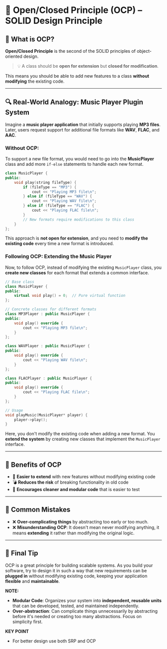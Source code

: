 # 🧱 Open/Closed Principle (OCP) – SOLID Design Principle

## 📘 What is OCP? 
**Open/Closed Principle** is the second of the SOLID principles of object-oriented design.

> 💡 A class should be **open for extension** but **closed for modification**.  

This means you should be able to add new features to a class **without modifying** the existing code.

---

## 🔍 Real-World Analogy: Music Player Plugin System

Imagine a **music player application** that initially supports playing **MP3 files**. Later, users request support for additional file formats like **WAV**, **FLAC**, and **AAC**.

### **Without OCP**:
To support a new file format, you would need to go into the **MusicPlayer** class and add more `if-else` statements to handle each new format.

```cpp
class MusicPlayer {
public:
    void play(string fileType) {
        if (fileType == "MP3") {
            cout << "Playing MP3 file\n";
        } else if (fileType == "WAV") {
            cout << "Playing WAV file\n";
        } else if (fileType == "FLAC") {
            cout << "Playing FLAC file\n";
        }
        // New formats require modifications to this class
    }
};
```

This approach is **not open for extension**, and you need to **modify the existing code** every time a new format is introduced.

### Following OCP: Extending the Music Player

Now, to follow OCP, instead of modifying the existing `MusicPlayer` class, you **create new classes** for each format that extends a common interface.

```cpp
// Base class
class MusicPlayer {
public:
    virtual void play() = 0;  // Pure virtual function
};

// Concrete classes for different formats
class MP3Player : public MusicPlayer {
public:
    void play() override {
        cout << "Playing MP3 file\n";
    }
};

class WAVPlayer : public MusicPlayer {
public:
    void play() override {
        cout << "Playing WAV file\n";
    }
};

class FLACPlayer : public MusicPlayer {
public:
    void play() override {
        cout << "Playing FLAC file\n";
    }
};

// Usage
void playMusic(MusicPlayer* player) {
    player->play();
}
```

Here, you don't modify the existing code when adding a new format. You **extend the system** by creating new classes that implement the `MusicPlayer` interface.

---

## 🧠 Benefits of OCP
* 🔄 **Easier to extend** with new features without modifying existing code
* 💣 **Reduces the risk** of breaking functionality in old code
* 📏 **Encourages cleaner and modular code** that is easier to test

---

## 🛑 Common Mistakes
* ❌ **Over-complicating things** by abstracting too early or too much.
* ❌ **Misunderstanding OCP**: It doesn't mean never modifying anything, it means **extending** it rather than modifying the original logic.

---

## 📌 Final Tip
OCP is a great principle for building scalable systems. As you build your software, try to design it in such a way that new requirements can be **plugged in** without modifying existing code, keeping your application **flexible** and **maintainable**.

**NOTE:**
* **Modular Code**: Organizes your system into **independent, reusable units** that can be developed, tested, and maintained independently.
* **Over-abstraction**: Can complicate things unnecessarily by abstracting before it's needed or creating too many abstractions. Focus on simplicity first.

**KEY POINT**
- For better design use both SRP and OCP
